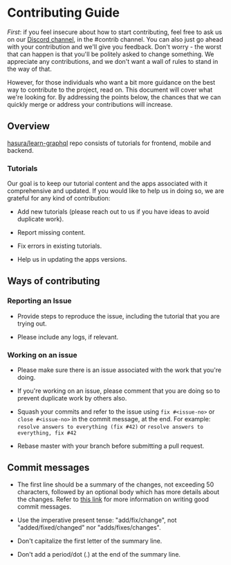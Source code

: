 # Contributing Guide

*First*: if you feel insecure about how to start contributing, feel free to ask us on our [Discord channel](https://discordapp.com/invite/hasura), in the #contrib channel. You can also just go ahead with your contribution and we'll give you feedback. Don't worry - the worst that can happen is that you'll be politely asked to change something. We appreciate any contributions, and we don't want a wall of rules to stand in the way of that. 

However, for those individuals who want a bit more guidance on the best way to contribute to the project, read on. This document will cover what we're looking for. By addressing the points below, the chances that we
can quickly merge or address your contributions will increase.

## Overview

[hasura/learn-graphql](https://github.com/hasura/learn-graphql) repo consists of tutorials for frontend, mobile and backend.

### Tutorials

Our goal is to keep our tutorial content and the apps associated with it comprehensive and updated. If you would like to help us in doing so, we are grateful for any kind of contribution:

- Add new tutorials (please reach out to us if you have ideas to avoid duplicate work).

- Report missing content.

- Fix errors in existing tutorials.

- Help us in updating the apps versions.

## Ways of contributing



### Reporting an Issue

- Provide steps to reproduce the issue, including the tutorial that you are trying out.

- Please include any logs, if relevant.

### Working on an issue

- Please make sure there is an issue associated with the work that you're doing.

- If you're working on an issue, please comment that you are doing so to prevent duplicate work by others also.

- Squash your commits and refer to the issue using `fix #<issue-no>` or `close
  #<issue-no>` in the commit message, at the end.
  For example: `resolve answers to everything (fix #42)` or `resolve answers to everything, fix #42`

- Rebase master with your branch before submitting a pull request.

## Commit messages

- The first line should be a summary of the changes, not exceeding 50
  characters, followed by an optional body which has more details about the
  changes. Refer to [this link](https://github.com/erlang/otp/wiki/writing-good-commit-messages)
  for more information on writing good commit messages.

- Use the imperative present tense: "add/fix/change", not "added/fixed/changed" nor "adds/fixes/changes".

- Don't capitalize the first letter of the summary line.

- Don't add a period/dot (.) at the end of the summary line.
